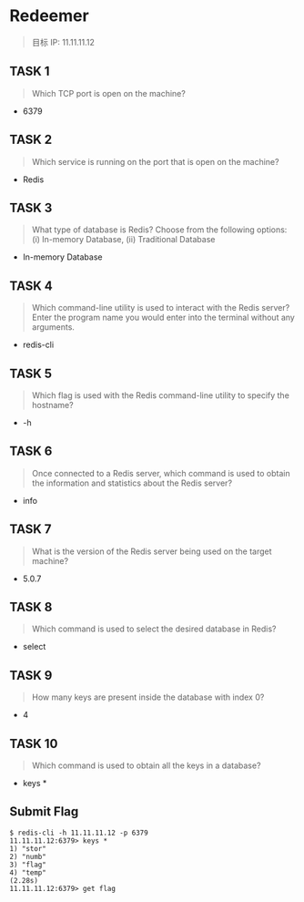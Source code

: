 # Redeemer

> 目标 IP: 11.11.11.12

## TASK 1

> Which TCP port is open on the machine?

- 6379

## TASK 2

> Which service is running on the port that is open on the machine?

- Redis

## TASK 3

> What type of database is Redis? Choose from the following options: (i) In-memory Database, (ii) Traditional Database

- In-memory Database

## TASK 4

> Which command-line utility is used to interact with the Redis server? Enter the program name you would enter into the terminal without any arguments.

- redis-cli

## TASK 5

> Which flag is used with the Redis command-line utility to specify the hostname?

- -h

## TASK 6

> Once connected to a Redis server, which command is used to obtain the information and statistics about the Redis server?

- info

## TASK 7

> What is the version of the Redis server being used on the target machine?

- 5.0.7

## TASK 8

> Which command is used to select the desired database in Redis?

- select

## TASK 9

> How many keys are present inside the database with index 0?

- 4

## TASK 10

> Which command is used to obtain all the keys in a database?

- keys \*

## Submit Flag

```shell
$ redis-cli -h 11.11.11.12 -p 6379
11.11.11.12:6379> keys *
1) "stor"
2) "numb"
3) "flag"
4) "temp"
(2.28s)
11.11.11.12:6379> get flag
```
